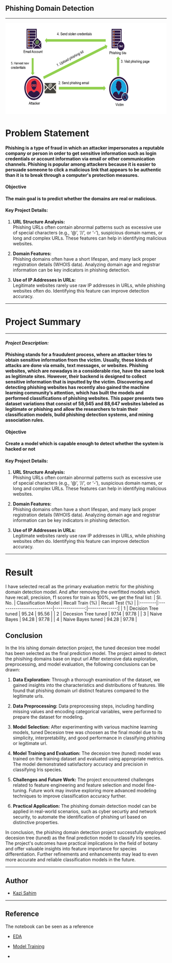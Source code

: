 ## Phishing Domain Detection
----
![MainPage](MainPage.png)

# **Problem Statement**
#### Phishing is a type of fraud in which an attacker impersonates a reputable company or person in order to get sensitive information such as login credentials or account information via email or other communication channels. Phishing is popular among attackers because it is easier to persuade someone to click a malicious link that appears to be authentic than it is to break through a computer's protection measures.

#### Objective


#### The main goal is to predict whether the domains are real or malicious.

#### **Key Project Details:**

1. **URL Structure Analysis:**  
   Phishing URLs often contain abnormal patterns such as excessive use of special characters (e.g., ‘@’, ‘//’, or ‘-’), suspicious domain names, or long and complex URLs. These features can help in identifying malicious websites.

2. **Domain Features:**  
   Phishing domains often have a short lifespan, and many lack proper registration details (WHOIS data). Analyzing domain age and registrar information can be key indicators in phishing detection.

3. **Use of IP Addresses in URLs:**  
   Legitimate websites rarely use raw IP addresses in URLs, while phishing websites often do. Identifying this feature can improve detection accuracy.

--------

# **Project Summary**

---
#### ***Project Description:***
<h4>
Phishing stands for a fraudulent process, where an attacker tries to obtain sensitive information from the victim. Usually, these kinds of attacks are done via emails, text messages, or websites. Phishing websites, which are nowadays in a considerable rise, have the same look as legitimate sites. However, their backend is designed to collect sensitive information that is inputted by the victim. Discovering and detecting phishing websites has recently also gained the machine learning community’s attention, which has built the models and performed classifications of phishing websites. This paper presents two dataset variations that consist of 58,645 and 88,647 websites labeled as legitimate or phishing and allow the researchers to train their classification models, build phishing detection systems, and mining association rules.
</h4>

#### **Objective**

#### Create a model which is capable enough to detect whether the system is hacked or not


#### **Key Project Details:**

1. **URL Structure Analysis:**  
   Phishing URLs often contain abnormal patterns such as excessive use of special characters (e.g., ‘@’, ‘//’, or ‘-’), suspicious domain names, or long and complex URLs. These features can help in identifying malicious websites.

2. **Domain Features:**  
   Phishing domains often have a short lifespan, and many lack proper registration details (WHOIS data). Analyzing domain age and registrar information can be key indicators in phishing detection.
   

4. **Use of IP Addresses in URLs:**  
   Legitimate websites rarely use raw IP addresses in URLs, while phishing websites often do. Identifying this feature can improve detection accuracy.

--------

# **Result**
I have selected recall as the primary evaluation metric for the phishing domain detection model. And after removing the overfitted models which have recall, precision, f1 scores for train as 100%, we get the final list:
| Sl. No. | Classification Model      |   Recall Train (%) |   Recall Test (%) |
|:--------|:--------------------------|---------------:|--------------:|
|    1    | Decision Tree tuned       |       95.24  |      95.56 |
|    2    | Decesion Tree tuned       |       97.14  |      97.78 |
|    3    | Naive Bayes               |       94.28 |      97.78 |
|    4    | Naive Bayes tuned         |       94.28 |      97.78 |

## Conclusion

In the Iris ishing domain detection project, the tuned decesion tree model has been selected as the final prediction model. The project aimed to detect the phisihing domains base on input url After extensive data exploration, preprocessing, and model evaluation, the following conclusions can be drawn:

1. **Data Exploration:** Through a thorough examination of the dataset, we gained insights into the characteristics and distributions of features. We found that phishing domain url distinct features compared to the legitimate urls.

2. **Data Preprocessing:** Data preprocessing steps, including handling missing values and encoding categorical variables, were performed to prepare the dataset for modeling.

3. **Model Selection:** After experimenting with various machine learning models, tuned Decesion tree was choosen as the final model due to its simplicity, interpretability, and good performance in classifying phishing or legitimate url.

4. **Model Training and Evaluation:** The decesion tree (tuned) model was trained on the training dataset and evaluated using appropriate metrics. The model demonstrated satisfactory accuracy and precision in classifying Iris species.

5. **Challenges and Future Work:** The project encountered challenges related to feature engineering and feature selection and model fine-tuning. Future work may involve exploring more advanced modeling techniques to improve classification accuracy further.

6. **Practical Application:** The phishing domain detection model can be applied in real-world scenarios, such as cyber securtiy and network security, to automate the identification of phishing url based on distinctive properties.

In conclusion, the phishing domain detection  project successfully employed decesion tree (tuned) as the final prediction model to classify Iris species. The project's outcomes have practical implications in the field of botany and offer valuable insights into feature importance for species differentiation. Further refinements and enhancements may lead to even more accurate and reliable classification models in the future.

---

## Author

- [Kazi Sahim](https://www.linkedin.com/in/sahim-kazi-1406431b9/)

---

## Reference


The notebook can be seen as a reference
- [EDA](https://github.com/QaziSaim/Phishing-Domain-Detection/blob/main/notebook/PhishingClassifierProject.ipynb)
- [Model Training](https://github.com/QaziSaim/Phishing-Domain-Detection/blob/main/notebook/ModelBuilding.ipynb)

- 


